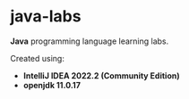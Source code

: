 # java-labs

**Java** programming language learning labs.

Created using:
- **IntelliJ IDEA 2022.2 (Community Edition)**
- **openjdk 11.0.17**
